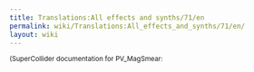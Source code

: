 ```yaml
---
title: Translations:All effects and synths/71/en
permalink: wiki/Translations:All_effects_and_synths/71/en/
layout: wiki
---
```


<small>(SuperCollider documentation for PV\_MagSmear:
